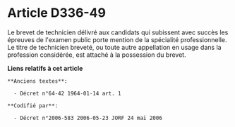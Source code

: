 # Article D336-49

Le brevet de technicien délivré aux candidats qui subissent avec succès les épreuves de l'examen public porte mention de la
spécialité professionnelle. Le titre de technicien breveté, ou toute autre appellation en usage dans la profession
considérée, est attaché à la possession du brevet.

**Liens relatifs à cet article**

	**Anciens textes**:

	  - Décret n°64-42 1964-01-14 art. 1

	**Codifié par**:

	  - Décret n°2006-583 2006-05-23 JORF 24 mai 2006
